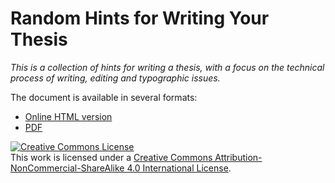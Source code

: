 # Random Hints for Writing Your Thesis

*This is a collection of hints for writing a thesis, with a focus on the technical process of writing, editing and typographic issues.*

The document is available in several formats:

* [Online HTML version][1]
* [PDF][2]


<a rel="license" href="http://creativecommons.org/licenses/by-nc-sa/4.0/"><img alt="Creative Commons License" style="border-width:0" src="https://i.creativecommons.org/l/by-nc-sa/4.0/88x31.png" /></a><br />This work is licensed under a <a rel="license" href="http://creativecommons.org/licenses/by-nc-sa/4.0/">Creative Commons Attribution-NonCommercial-ShareAlike 4.0 International License</a>.

[1]:	https://falkr.github.io/thesis-tips/
[2]:	https://github.com/falkr/thesis-tips/blob/master/docs/tips.pdf?raw=true
